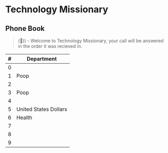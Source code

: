 # Technology Missionary

## Phone Book  
> (🦉)) - Welcome to Technology Missionary, your call will be answered in the order it was recieved in.

| # | Department |
| ------- | ------- |
| 0 | |
| 1 | Poop |
| 2 | |
| 3 | Poop |
| 4 | |
| 5 | United States Dollars |
| 6 | Health |
| 7 | |
| 8 | |
| 9 | |
